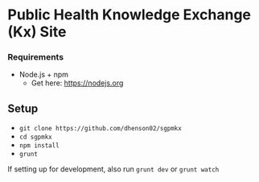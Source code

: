 # Public Health Knowledge Exchange (Kx) Site

### Requirements
- Node.js + npm
  - Get here: https://nodejs.org

## Setup

- `git clone https://github.com/dhenson02/sgpmkx`
- `cd sgpmkx`
- `npm install`
- `grunt`

If setting up for development, also run `grunt dev` or `grunt watch`
